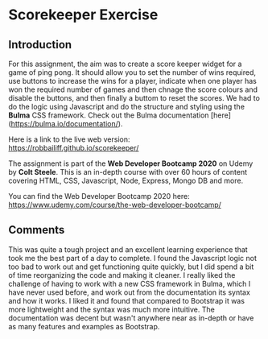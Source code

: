 # Scorekeeper Exercise

## Introduction

For this assignment, the aim was to create a score keeper widget for a game of ping pong. It should allow you to set the number of wins required, use buttons to increase the wins for a player, indicate when one player has won the required number of games and then chnage the score colours and disable the buttons, and then finally a buttom to reset the scores. We had to do the logic using Javascript and do the structure and styling using the **Bulma** CSS framework. Check out the Bulma documentation [here] (https://bulma.io/documentation/).

Here is a link to the live web version: https://robbailiff.github.io/scorekeeper/

The assignment is part of the **Web Developer Bootcamp 2020** on Udemy by **Colt Steele**. This is an in-depth course with over 60 hours of content covering HTML, CSS, Javascript, Node, Express, Mongo DB and more.

You can find the Web Developer Bootcamp 2020 here: https://www.udemy.com/course/the-web-developer-bootcamp/

## Comments

This was quite a tough project and an excellent learning experience that took me the best part of a day to complete. I found the Javascript logic not too bad to work out and get functioning quite quickly, but I did spend a bit of time reorganizing the code and making it cleaner. I really liked the challenge of having to work with a new CSS framework in Bulma, which I have never used before, and work out from the documentation its syntax and how it works. I liked it and found that compared to Bootstrap it was more lightweight and the syntax was much more intuitive. The documentation was decent but wasn't anywhere near as in-depth or have as many features and examples as Bootstrap.
